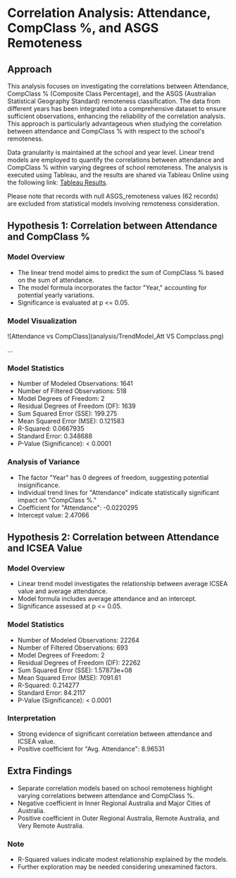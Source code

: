 # Correlation Analysis: Attendance, CompClass %, and ASGS Remoteness

## Approach

This analysis focuses on investigating the correlations between Attendance, CompClass % (Composite Class Percentage), and the ASGS (Australian Statistical Geography Standard) remoteness classification. The data from different years has been integrated into a comprehensive dataset to ensure sufficient observations, enhancing the reliability of the correlation analysis. This approach is particularly advantageous when studying the correlation between attendance and CompClass % with respect to the school's remoteness.

Data granularity is maintained at the school and year level. Linear trend models are employed to quantify the correlations between attendance and CompClass % within varying degrees of school remoteness. The analysis is executed using Tableau, and the results are shared via Tableau Online using the following link: [Tableau Results](link_here).

Please note that records with null ASGS_remoteness values (62 records) are excluded from statistical models involving remoteness consideration.

## Hypothesis 1: Correlation between Attendance and CompClass %

### Model Overview

- The linear trend model aims to predict the sum of CompClass % based on the sum of attendance.
- The model formula incorporates the factor "Year," accounting for potential yearly variations.
- Significance is evaluated at p <= 0.05.

### Model Visualization

![Attendance vs CompClass](analysis/TrendModel_Att VS Compclass.png)

...


### Model Statistics

- Number of Modeled Observations: 1641
- Number of Filtered Observations: 518
- Model Degrees of Freedom: 2
- Residual Degrees of Freedom (DF): 1639
- Sum Squared Error (SSE): 199.275
- Mean Squared Error (MSE): 0.121583
- R-Squared: 0.0667935
- Standard Error: 0.348688
- P-Value (Significance): < 0.0001

### Analysis of Variance

- The factor "Year" has 0 degrees of freedom, suggesting potential insignificance.
- Individual trend lines for "Attendance" indicate statistically significant impact on "CompClass %."
- Coefficient for "Attendance": -0.0220295
- Intercept value: 2.47066

## Hypothesis 2: Correlation between Attendance and ICSEA Value

### Model Overview

- Linear trend model investigates the relationship between average ICSEA value and average attendance.
- Model formula includes average attendance and an intercept.
- Significance assessed at p <= 0.05.

### Model Statistics

- Number of Modeled Observations: 22264
- Number of Filtered Observations: 693
- Model Degrees of Freedom: 2
- Residual Degrees of Freedom (DF): 22262
- Sum Squared Error (SSE): 1.57873e+08
- Mean Squared Error (MSE): 7091.61
- R-Squared: 0.214277
- Standard Error: 84.2117
- P-Value (Significance): < 0.0001

### Interpretation

- Strong evidence of significant correlation between attendance and ICSEA value.
- Positive coefficient for "Avg. Attendance": 8.96531

## Extra Findings

- Separate correlation models based on school remoteness highlight varying correlations between attendance and CompClass %.
- Negative coefficient in Inner Regional Australia and Major Cities of Australia.
- Positive coefficient in Outer Regional Australia, Remote Australia, and Very Remote Australia.

### Note

- R-Squared values indicate modest relationship explained by the models.
- Further exploration may be needed considering unexamined factors.

